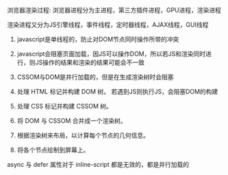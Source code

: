 浏览器渲染过程:
浏览器进程分为主进程，第三方插件进程，GPU进程，渲染进程

渲染进程又分为JS引擎线程，事件线程，定时器线程，AJAX线程，GUI线程

1. javascript是单线程的，防止对DOM节点同时操作所带的冲突
2. javascript会阻塞页面加载，因JS可以操作DOM，所以若JS和渲染同时进行，则JS操作的结果和渲染的结果可能会不一致
3. CSSOM与DOM是并行加载的，但是在生成渲染树时会阻塞



1. 处理 HTML 标记并构建 DOM 树。
    若遇到JS则执行JS，会阻塞DOM的构建
2. 处理 CSS 标记并构建 CSSOM 树。
3. 将 DOM 与 CSSOM 合并成一个渲染树。
4. 根据渲染树来布局，以计算每个节点的几何信息。
5. 将各个节点绘制到屏幕上。

async 与 defer 属性对于 inline-script 都是无效的，都是并行加载的

<script async="async" >加载完JS就执行</script>

<script defer="defer" >DOM解析完成后且JS加载完后才执行</script>
